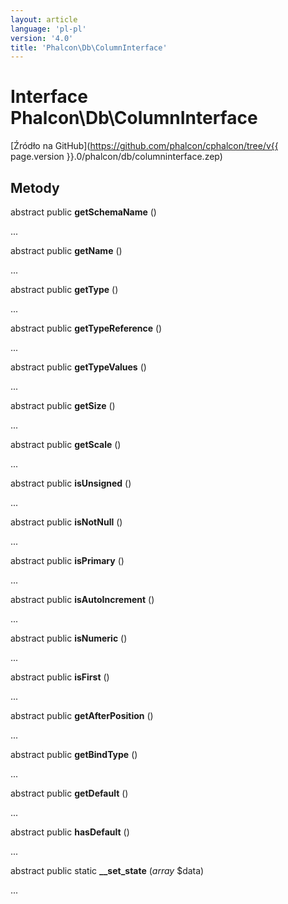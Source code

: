 ```yaml
---
layout: article
language: 'pl-pl'
version: '4.0'
title: 'Phalcon\Db\ColumnInterface'
---
```

# Interface **Phalcon\Db\ColumnInterface**

[Źródło na GitHub](https://github.com/phalcon/cphalcon/tree/v{{ page.version }}.0/phalcon/db/columninterface.zep)

## Metody

abstract public **getSchemaName** ()

...

abstract public **getName** ()

...

abstract public **getType** ()

...

abstract public **getTypeReference** ()

...

abstract public **getTypeValues** ()

...

abstract public **getSize** ()

...

abstract public **getScale** ()

...

abstract public **isUnsigned** ()

...

abstract public **isNotNull** ()

...

abstract public **isPrimary** ()

...

abstract public **isAutoIncrement** ()

...

abstract public **isNumeric** ()

...

abstract public **isFirst** ()

...

abstract public **getAfterPosition** ()

...

abstract public **getBindType** ()

...

abstract public **getDefault** ()

...

abstract public **hasDefault** ()

...

abstract public static **__set_state** (*array* $data)

...
